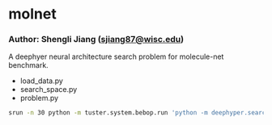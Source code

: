 # molnet
### Author: Shengli Jiang (sjiang87@wisc.edu)

A deephyer neural architecture search problem for molecule-net benchmark.
- load_data.py
- search_space.py
- problem.py

```bash
srun -n 30 python -m tuster.system.bebop.run 'python -m deephyper.search.nas.regevo --evaluator ray --redis-address {redis_address} --problem molnet.molnet.problem.Problem'
```
